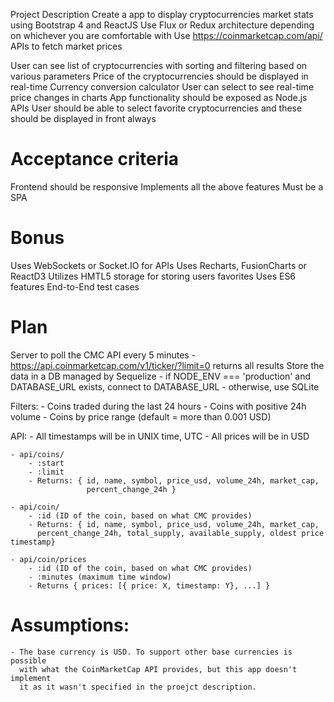  Project Description
Create a app to display cryptocurrencies market stats using Bootstrap 4 and ReactJS
Use Flux or Redux architecture depending on whichever you are comfortable with
Use https://coinmarketcap.com/api/ APIs to fetch market prices

User can see list of cryptocurrencies with sorting and filtering based on various parameters
Price of the cryptocurrencies should be displayed in real-time
Currency conversion calculator
User can select to see real-time price changes in charts
App functionality should be exposed as Node.js APIs 
User should be able to select favorite cryptocurrencies and these should be displayed in front always

# Acceptance criteria
Frontend should be responsive
Implements all the above features
Must be a SPA

# Bonus
Uses WebSockets or Socket.IO for APIs
Uses Recharts, FusionCharts or ReactD3
Utilizes HMTL5 storage for storing users favorites
Uses ES6 features
End-to-End test cases

# Plan

Server to poll the CMC API every 5 minutes
    - https://api.coinmarketcap.com/v1/ticker/?limit=0 returns all results
Store the data in a DB managed by Sequelize
    - if NODE_ENV === 'production' and DATABASE_URL exists, connect to DATABASE_URL
    - otherwise, use SQLite

Filters:
    - Coins traded during the last 24 hours
        - Coins with positive 24h volume
    - Coins by price range (default = more than 0.001 USD)

API:
    - All timestamps will be in UNIX time, UTC
    - All prices will be in USD

    - api/coins/
        - :start
        - :limit
        - Returns: { id, name, symbol, price_usd, volume_24h, market_cap,
                     percent_change_24h }

    - api/coin/
        - :id (ID of the coin, based on what CMC provides)
        - Returns: { id, name, symbol, price_usd, volume_24h, market_cap,
          percent_change_24h, total_supply, available_supply, oldest price timestamp}

    - api/coin/prices
        - :id (ID of the coin, based on what CMC provides)
        - :minutes (maximum time window)
        - Returns { prices: [{ price: X, timestamp: Y}, ...] }

# Assumptions:

    - The base currency is USD. To support other base currencies is possible
      with what the CoinMarketCap API provides, but this app doesn't implement
      it as it wasn't specified in the proejct description.
